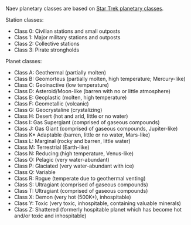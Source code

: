 Naev planetary classes are based on [Star Trek planetary classes](https://stexpanded.fandom.com/wiki/Planet_classifications).

Station classes:

* Class 0: Civilian stations and small outposts
* Class 1: Major military stations and outposts
* Class 2: Collective stations
* Class 3: Pirate strongholds

Planet classes:

* Class A: Geothermal (partially molten)
* Class B: Geomorteus (partially molten, high temperature; Mercury-like)
* Class C: Geoinactive (low temperature)
* Class D: Asteroid/Moon-like (barren with no or little atmosphere)
* Class E: Geoplastic (molten, high temperature)
* Class F: Geometallic (volcanic)
* Class G: Geocrystaline (crystalizing)
* Class H: Desert (hot and arid, little or no water)
* Class I: Gas Supergiant (comprised of gaseous compounds)
* Class J: Gas Giant (comprised of gaseous compounds, Jupiter-like)
* Class K* Adaptable (barren, little or no water, Mars-like)
* Class L: Marginal (rocky and barren, little water)
* Class M: Terrestrial (Earth-like)
* Class N: Reducing (high temperature, Venus-like)
* Class O: Pelagic (very water-abundant)
* Class P: Glaciated (very water-abundant with ice)
* Class Q: Variable
* Class R: Rogue (temperate due to geothermal venting)
* Class S: Ultragiant (comprised of gaseous compounds)
* Class T: Ultragiant (comprised of gaseous compounds)
* Class X: Demon (very hot (500K+), inhospitable)
* Class Y: Toxic (very toxic, inhospitable, containing valuable minerals)
* Class Z: Shattered (formerly hospitable planet which has become hot and/or toxic and inhospitable)